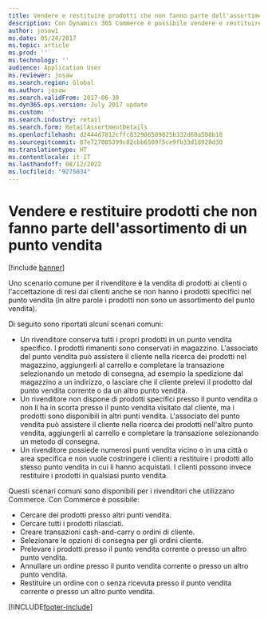 ```yaml
---
title: Vendere e restituire prodotti che non fanno parte dell'assortimento di un punto vendita
description: Con Dynamics 365 Commerce è possibile vendere e restituire i prodotti fuori dagli assortimenti.
author: josaw1
ms.date: 05/24/2017
ms.topic: article
ms.prod: ''
ms.technology: ''
audience: Application User
ms.reviewer: josaw
ms.search.region: Global
ms.author: josaw
ms.search.validFrom: 2017-06-30
ms.dyn365.ops.version: July 2017 update
ms.custom: ''
ms.search.industry: retail
ms.search.form: RetailAssortmentDetails
ms.openlocfilehash: d2444d7812cffc832986589825b332d60a508b18
ms.sourcegitcommit: 87e727005399c82cbb6509f5ce9fb33d18928d30
ms.translationtype: HT
ms.contentlocale: it-IT
ms.lasthandoff: 08/12/2022
ms.locfileid: "9275034"
---
```

# <a name="sell-and-return-products-that-arent-part-of-a-stores-assortment"></a>Vendere e restituire prodotti che non fanno parte dell'assortimento di un punto vendita

[!include [banner](includes/banner.md)]

Uno scenario comune per il rivenditore è la vendita di prodotti ai clienti o l'accettazione di resi dai clienti anche se non hanno i prodotti specifici nel punto vendita (in altre parole i prodotti non sono un assortimento del punto vendita).

Di seguito sono riportati alcuni scenari comuni:

+ Un rivenditore conserva tutti i propri prodotti in un punto vendita specifico. I prodotti rimanenti sono conservati in magazzino. L'associato del punto vendita può assistere il cliente nella ricerca dei prodotti nel magazzino, aggiungerli al carrello e completare la transazione selezionando un metodo di consegna, ad esempio la spedizione dal magazzino a un indirizzo, o lasciare che il cliente prelevi il prodotto dal punto vendita corrente o da un altro punto vendita.
+ Un rivenditore non dispone di prodotti specifici presso il punto vendita o non li ha in scorta presso il punto vendita visitato dal cliente, ma i prodotti sono disponibili in altri punti vendita. L'associato del punto vendita può assistere il cliente nella ricerca dei prodotti nell'altro punto vendita, aggiungerli al carrello e completare la transazione selezionando un metodo di consegna.
+ Un rivenditore possiede numerosi punti vendita vicino o in una città o area specifica e non vuole costringere i clienti a restituire i prodotti allo stesso punto vendita in cui li hanno acquistati. I clienti possono invece restituire i prodotti in qualsiasi punto vendita.

Questi scenari comuni sono disponibili per i rivenditori che utilizzano Commerce. Con Commerce è possibile:

+ Cercare dei prodotti presso altri punti vendita.
+ Cercare tutti i prodotti rilasciati.
+ Creare transazioni cash-and-carry o ordini di cliente.
+ Selezionare le opzioni di consegna per gli ordini cliente.
+ Prelevare i prodotti presso il punto vendita corrente o presso un altro punto vendita.
+ Annullare un ordine presso il punto vendita corrente o presso un altro punto vendita.
+ Restituire un ordine con o senza ricevuta presso il punto vendita corrente o presso un altro punto vendita.


[!INCLUDE[footer-include](../includes/footer-banner.md)]

